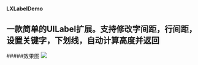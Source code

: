 #### LXLabelDemo
一款简单的UILabel扩展。支持修改字间距，行间距，设置关键字，下划线，自动计算高度并返回
---
#####效果图
![](http://v1.freep.cn/3tb_160414182814ap1r512293.png)
